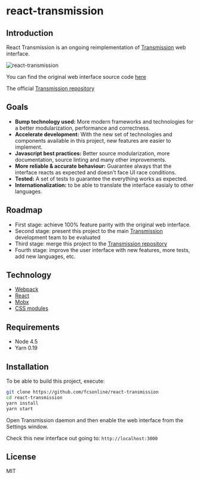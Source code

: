 # react-transmission

## Introduction

React Transmission is an ongoing reimplementation of [Transmission](https://transmissionbt.com) web interface.

![react-transmission](https://cloud.githubusercontent.com/assets/135988/20881507/fe5e60b8-badc-11e6-91b0-8bbe6636056d.png)

You can find the original web interface source code [here](https://github.com/transmission/transmission/blob/master/web/)

The official [Transmission repository](https://github.com/transmission/transmission)

## Goals

- **Bump technology used:** More modern frameworks and technologies for a better modularization, performance and correctness.
- **Accelerate development:** With the new set of technologies and components available in this project, new features are easier to implement.
- **Javascript best practices:** Better source modularization, more documentation, source linting and many other improvements.
- **More reliable & accurate behaviour:** Guarantee always that the interface reacts as expected and doesn't face UI race conditions.
- **Tested:** A set of tests to guarantee the everything works as expected.
- **Internationalization:** to be able to translate the interface easialy to other languages.

## Roadmap

- First stage: achieve 100% feature parity with the original web interface.
- Second stage: present this project to the main [Transmission](https://transmissionbt.com) development team to be evaluated
- Third stage: merge this project to the [Transmission repository](https://github.com/transmission/transmission)
- Fourth stage: improve the user interface with new features, more tests, add new languages, etc.

## Technology

- [Webpack](https://webpack.github.io/)
- [React](https://facebook.github.io/react/)
- [Mobx](https://mobxjs.github.io/mobx/)
- [CSS modules](https://github.com/css-modules/css-modules)

## Requirements

- Node 4.5
- Yarn 0.19

## Installation

To be able to build this project, execute:

```bash
git clone https://github.com/fcsonline/react-transmission
cd react-transmission
yarn install
yarn start
```

Open Transmission daemon and then enable the web interface from the Settings window.

Check this new interface out going to: `http://localhost:3000`

## License

MIT
